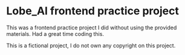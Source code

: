 # Lobe_AI frontend practice project

This was a frontend practice project I did without using the provided materials. Had a great time coding this.

This is a fictional project, I do not own any copyright on this project.